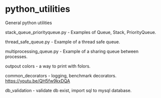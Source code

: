 # python_utilities
General python utilities

stack_queue_priorityqueue.py - Examples of Queue, Stack, PriorityQueue.

thread_safe_queue.py - Example of a thread safe queue.

multiprocessing_queue.py - Example of a sharing queue between processes.

outpout colors - a way to print with folors.

common_decorators - logging, benchmark decorators. https://youtu.be/QH5fw9kxDQA

db_validation - validate db exist, import sql to mysql database.